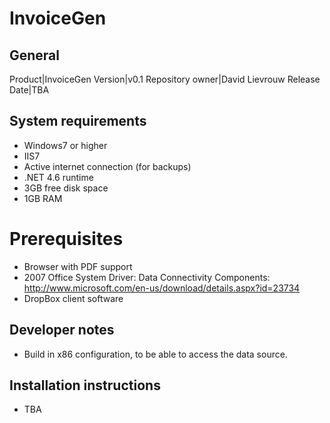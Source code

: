 # InvoiceGen

## General
Product|InvoiceGen
Version|v0.1
Repository owner|David Lievrouw
Release Date|TBA

## System requirements
* Windows7 or higher
* IIS7
* Active internet connection (for backups)
* .NET 4.6 runtime
* 3GB free disk space
* 1GB RAM

# Prerequisites
* Browser with PDF support
* 2007 Office System Driver: Data Connectivity Components: http://www.microsoft.com/en-us/download/details.aspx?id=23734
* DropBox client software

## Developer notes
* Build in x86 configuration, to be able to access the data source.

## Installation instructions
* TBA
